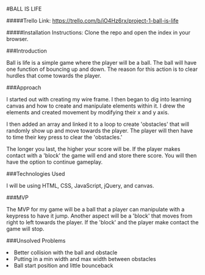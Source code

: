 #BALL IS LIFE


<!--![WireFrame](./assets/Ball-is-life-wireframe.JPG)-->

#####Trello Link:
https://trello.com/b/iO4Hz6rx/project-1-ball-is-life

#####Installation Instructions: 
Clone the repo and open the index in your browser. 

###Introduction

Ball is life is a simple game where the player will be a ball. The ball will have one function of bouncing up and down. The reason for this action is to clear hurdles that come towards the player. 


###Approach

I started out with creating my wire frame. I then began to dig into learning canvas and how to create and manipulate elements within it. I drew the elements and created movement by modifying their x and y axis. 

I then added an array and linked it to a loop to create 'obstacles' that will randomly show up and move towards the player. The player will then have to time their key press to clear the 'obstacles.' 

The longer you last, the higher your score will be. If the player makes contact with a 'block' the game will end and store there score. You will then have the option to continue gameplay. 

###Technologies Used

I will be using HTML, CSS, JavaScript, jQuery, and canvas. 


###MVP

The MVP for my game will be a ball that a player can manipulate with a keypress to have it jump. Another aspect will be a 'block' that moves from right to left towards the player. If the 'block' and the player make contact the game will stop. 

###Unsolved Problems
<li> Better collision with the ball and obstacle
<li> Putting in a min width and max width between obstacles
<li> Ball start position and little bounceback
